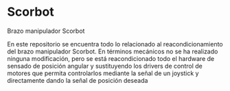 # Scorbot
Brazo manipulador Scorbot

En este repositorio se encuentra todo lo relacionado al reacondicionamiento del brazo manipulador Scorbot. En términos mecánicos no se ha realizado ninguna modificación, pero se está reacondicionado todo el hardware de sensado de posición angular y sustituyendo los drivers de control de motores que permita controlarlos mediante la señal de un joystick y directamente dando la señal de posición deseada
